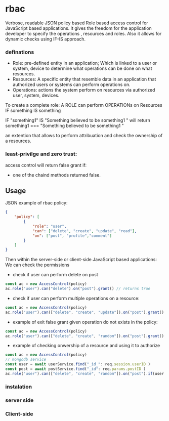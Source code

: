 # rbac
Verbose, readable JSON policy based Role based access control for JavaScript based applications. It gives the freedom for the application developer to specify the operations , resources and roles. Also it allows for dynamic checks using IF-IS approach. 

### definations
- Role: pre-defined entity in an application; Which is linked to a user or system, device to determine what operations can be done on what resources.
- Resources: A specific entity that resemble data in an application that authorized users or systems can perform operations on.
- Operations: actions the system perform on resources via authorized user, system, devices.

To create a complete role:
 A ROLE can perform OPERATIONs on Resources IF something IS something

IF "something1" IS "Something believed to be something1 "
will return something1 === "Something believed to be something1 "

an extention that allows to perform attribuation and check the ownership of a resources.

### least-privilge and zero trust:

access control will return false grant if:
- one of the chaind methods returned false.



## Usage

JSON example of rbac policy: 
```JSON
{
    "policy": [
        {
            "role": "user",
            "can": ["delete", "create", "update", "read"],
            "on": ["post", "profile","comment"]
        }
    ]
}

```
Then within the  server-side or client-side JavaScript based applications:
We can check the permissions 
- check if user can perform delete on post
```JavaScript
const ac = new AccessControl(policy)
ac.role("user").can("delete").on("post").grant() // returns true
```
- check if user can perform multiple operations on a resource:

```JavaScript
const ac = new AccessControl(policy)
ac.role("user").can(["delete", "create", "update"]).on("post").grant() // returns true
```

- example of exit  false grant given operation do not exists in the policy:
```JavaScript
const ac = new AccessControl(policy)
ac.role("user").can(["delete", "create", "random"]).on("post").grant() // returns false
```

- example of checking onwership of a resource and using it to authorize 
```JavaScript
const ac = new AccessControl(policy)
// mongodb service
const user = await userService.find("_id_": req.session.userID )
const post = await postService.find("_id": req.params.postID )
ac.role("user").can(["delete", "create", "random"]).on("post").if(user._id).is(post.creator._id).grant() // returns true if user._id === post.creator._id in the database.
```

### instalation 

### server side 

### Client-side



